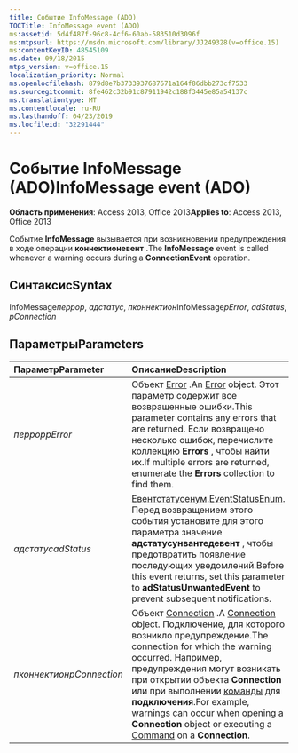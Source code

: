 ```yaml
---
title: Событие InfoMessage (ADO)
TOCTitle: InfoMessage event (ADO)
ms:assetid: 5d4f487f-96c8-4cf6-60ab-583510d3096f
ms:mtpsurl: https://msdn.microsoft.com/library/JJ249328(v=office.15)
ms:contentKeyID: 48545109
ms.date: 09/18/2015
mtps_version: v=office.15
localization_priority: Normal
ms.openlocfilehash: 879d8e7b3733937687671a164f86dbb273cf7533
ms.sourcegitcommit: 8fe462c32b91c87911942c188f3445e85a54137c
ms.translationtype: MT
ms.contentlocale: ru-RU
ms.lasthandoff: 04/23/2019
ms.locfileid: "32291444"
---
```

# <a name="infomessage-event-ado"></a><span data-ttu-id="231f6-102">Событие InfoMessage (ADO)</span><span class="sxs-lookup"><span data-stu-id="231f6-102">InfoMessage event (ADO)</span></span>

<span data-ttu-id="231f6-103">**Область применения**: Access 2013, Office 2013</span><span class="sxs-lookup"><span data-stu-id="231f6-103">**Applies to**: Access 2013, Office 2013</span></span>

<span data-ttu-id="231f6-104">Событие **InfoMessage** вызывается при возникновении предупреждения в ходе операции **коннектионевент** .</span><span class="sxs-lookup"><span data-stu-id="231f6-104">The **InfoMessage** event is called whenever a warning occurs during a **ConnectionEvent** operation.</span></span>

## <a name="syntax"></a><span data-ttu-id="231f6-105">Синтаксис</span><span class="sxs-lookup"><span data-stu-id="231f6-105">Syntax</span></span>

<span data-ttu-id="231f6-106">InfoMessage*перрор*, *адстатус*, *пконнектион*</span><span class="sxs-lookup"><span data-stu-id="231f6-106">InfoMessage*pError*, *adStatus*, *pConnection*</span></span>

## <a name="parameters"></a><span data-ttu-id="231f6-107">Параметры</span><span class="sxs-lookup"><span data-stu-id="231f6-107">Parameters</span></span>

|<span data-ttu-id="231f6-108">Параметр</span><span class="sxs-lookup"><span data-stu-id="231f6-108">Parameter</span></span>|<span data-ttu-id="231f6-109">Описание</span><span class="sxs-lookup"><span data-stu-id="231f6-109">Description</span></span>|
|:--------|:----------|
|<span data-ttu-id="231f6-110">*перрор*</span><span class="sxs-lookup"><span data-stu-id="231f6-110">*pError*</span></span> |<span data-ttu-id="231f6-111">Объект [Error](error-object-ado.md) .</span><span class="sxs-lookup"><span data-stu-id="231f6-111">An [Error](error-object-ado.md) object.</span></span> <span data-ttu-id="231f6-112">Этот параметр содержит все возвращенные ошибки.</span><span class="sxs-lookup"><span data-stu-id="231f6-112">This parameter contains any errors that are returned.</span></span> <span data-ttu-id="231f6-113">Если возвращено несколько ошибок, перечислите коллекцию **Errors** , чтобы найти их.</span><span class="sxs-lookup"><span data-stu-id="231f6-113">If multiple errors are returned, enumerate the **Errors** collection to find them.</span></span>|
|<span data-ttu-id="231f6-114">*адстатус*</span><span class="sxs-lookup"><span data-stu-id="231f6-114">*adStatus*</span></span> |<span data-ttu-id="231f6-115">[Евентстатусенум](eventstatusenum.md).</span><span class="sxs-lookup"><span data-stu-id="231f6-115">[EventStatusEnum](eventstatusenum.md).</span></span> <span data-ttu-id="231f6-116">Перед возвращением этого события установите для этого параметра значение **адстатусунвантедевент** , чтобы предотвратить появление последующих уведомлений.</span><span class="sxs-lookup"><span data-stu-id="231f6-116">Before this event returns, set this parameter to **adStatusUnwantedEvent** to prevent subsequent notifications.</span></span>|
|<span data-ttu-id="231f6-117">*пконнектион*</span><span class="sxs-lookup"><span data-stu-id="231f6-117">*pConnection*</span></span> |<span data-ttu-id="231f6-118">Объект [Connection](connection-object-ado.md) .</span><span class="sxs-lookup"><span data-stu-id="231f6-118">A [Connection](connection-object-ado.md) object.</span></span> <span data-ttu-id="231f6-119">Подключение, для которого возникло предупреждение.</span><span class="sxs-lookup"><span data-stu-id="231f6-119">The connection for which the warning occurred.</span></span> <span data-ttu-id="231f6-120">Например, предупреждения могут возникать при открытии объекта **Connection** или при выполнении [команды](command-object-ado.md) для **подключения**.</span><span class="sxs-lookup"><span data-stu-id="231f6-120">For example, warnings can occur when opening a **Connection** object or executing a [Command](command-object-ado.md) on a **Connection**.</span></span>|

